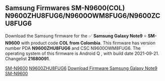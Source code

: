 <h2>Samsung Firmwares SM-N9600(COL) N9600ZHU8FUG6/N9600OWM8FUG6/N9600ZCU8FUG6</h2>
Download the Samsung firmware for the ✅ <strong>Samsung Galaxy Note9 </strong> ⭐ <strong>SM-N9600</strong> with product code <strong>COL</strong> <strong> from Colombia</strong>. This firmware has version number PDA <strong>N9600ZHU8FUG6</strong> and CSC N9600OWM8FUG6. The operating system of this firmware is Android Q , with build date 2021-09-21. Changelist <strong>21680091</strong>.


[SM-N9600](https://samfirm.shop/samsung/model/SM-N9600)
[N9600ZHU8FUG6](https://samfirm.shop/samsung/pda/N9600ZHU8FUG6)
[Download Firmware Samsung Galaxy Note9 SM-N9600](https://samfirm.shop/samsung/firmware/458361)
